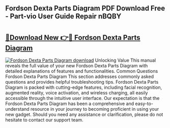 ## Fordson Dexta Parts Diagram PDF Download Free - Part-vio User Guide Repair nBQBY

# <h2><a href="http://dfh5rh.blite.top/?on=Fordson+Dexta+Parts+Diagram">🔗Download New 👉🔴 Fordson Dexta Parts Diagram</a></h2>

[![Fordson Dexta Parts Diagram download](https://i.imgur.com/lujVjoI.png)](http://dfh5rh.blite.top/?on=Fordson+Dexta+Parts+Diagram)
Unlocking Value This manual reveals the full value of your new Fordson Dexta Parts Diagram with detailed explanations of features and functionalities. Common Questions Fordson Dexta Parts Diagram This section addresses commonly asked questions and provides helpful troubleshooting tips. Fordson Dexta Parts Diagram is packed with cutting-edge features, including facial recognition, augmented reality, voice activation, and wireless charging, all easily accessible through the intuitive user interface. Our expectation is that the Fordson Dexta Parts Diagram has been a comprehensive and easy-to-understand resource in your journey to becoming proficient in using your new gadget. Should you need any assistance or clarification, please do not hesitate to contact our support team.
